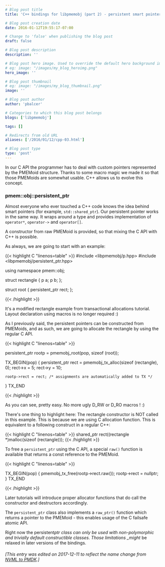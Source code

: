 ```yaml
---
# Blog post title
title: 'C++ bindings for libpmemobj (part 2) - persistent smart pointer'

# Blog post creation date
date: 2016-01-12T19:55:17-07:00

# Change to 'false' when publishing the blog post
draft: false

# Blog post description
description: ''

# Blog post hero image. Used to override the default hero background image.
# eg: image: "/images/my_blog_heroimg.png"
hero_image: ''

# Blog post thumbnail
# eg: image: "/images/my_blog_thumbnail.png"
image: ''

# Blog post author
author: 'pbalcer'

# Categories to which this blog post belongs
blogs: ['libpmemobj']

tags: []

# Redirects from old URL
aliases: ['/2016/01/12/cpp-03.html']

# Blog post type
type: 'post'
---
```


In our C API the programmer has to deal with custom pointers represented by
the PMEMoid structure. Thanks to some macro magic we made it so that those PMEMoids
are somewhat usable. C++ allows us to evolve this concept.

### pmem::obj::persistent_ptr

Almost everyone who ever touched a C++ code knows the idea behind smart pointers
(for example, `std::shared_ptr`). Our persistent pointer works in the same way.
It wraps around a type and provides implementation of `operator*`, `operator->`
and `operator[]`.

A constructor from raw PMEMoid is provided, so that mixing the C API with C++ is
possible.

As always, we are going to start with an example:

{{< highlight C "linenos=table" >}}
#include <libpmemobj/p.hpp>
#include <libpmemobj/persistent_ptr.hpp>

using namespace pmem::obj;

struct rectangle {
p<int> a;
p<int> b;
};

struct root {
persistent_ptr<rectangle> rect;
};

{{< /highlight >}}

It's a modified rectangle example from transactional allocations tutorial.
Layout declaration using macros is no longer required :)

As I previously said, the persistent pointers can be constructed from PMEMoids,
and as such, we are going to allocate the rectangle by using the regular C API.

{{< highlight C "linenos=table" >}}

persistent_ptr<root> rootp = pmemobj_root(pop, sizeof (root));

TX_BEGIN(pop) {
persistent_ptr<rectangle> rect = pmemobj_tx_alloc(sizeof (rectangle), 0);
rect->x = 5;
rect->y = 10;

    rootp->rect = rect; /* assignments are automatically added to TX */

} TX_END

{{< /highlight >}}

As you can see, pretty easy. No more ugly D_RW or D_RO macros ! :)

There's one thing to highlight here: The rectangle constructor is NOT called in
this example. This is because we are using C allocation function.
This is equivalent to a following construct in a regular C++:

{{< highlight C "linenos=table" >}}
shared_ptr<rectangle> rect((rectangle \*)malloc(sizeof (rectangle)));
{{< /highlight >}}

To free a `persistent_ptr` using the C API, a special `raw()` function is available
that returns a const reference to the PMEMoid.

{{< highlight C "linenos=table" >}}

TX_BEGIN(pop) {
pmemobj_tx_free(rootp->rect.raw());
rootp->rect = nullptr;
} TX_END

{{< /highlight >}}

Later tutorials will introduce proper allocator functions that do
call the constructor and destructors accordingly.

The `persistent_ptr` class also implements a `raw_ptr()` function which returns
a pointer to the PMEMoid - this enables usage of the C failsafe atomic API.

Right now the persistent*ptr class can only be used with non-polymorphic and
trivially default constructible classes. Those limitations \_might* be relaxed
in later versions of the bindings.

###### [This entry was edited on 2017-12-11 to reflect the name change from [NVML to PMDK](/blog/2017/12/NVML-is-now-PMDK).]
